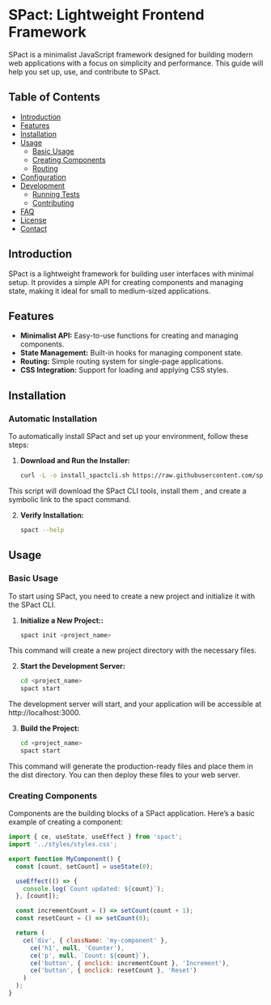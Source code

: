 # SPact: Lightweight Frontend Framework

SPact is a minimalist JavaScript framework designed for building modern web applications with a focus on simplicity and performance. This guide will help you set up, use, and contribute to SPact.

## Table of Contents

- [Introduction](#introduction)
- [Features](#features)
- [Installation](#installation)
- [Usage](#usage)
  - [Basic Usage](#basic-usage)
  - [Creating Components](#creating-components)
  - [Routing](#routing)
- [Configuration](#configuration)
- [Development](#development)
  - [Running Tests](#running-tests)
  - [Contributing](#contributing)
- [FAQ](#faq)
- [License](#license)
- [Contact](#contact)

## Introduction

SPact is a lightweight framework for building user interfaces with minimal setup. It provides a simple API for creating components and managing state, making it ideal for small to medium-sized applications.

## Features

- **Minimalist API:** Easy-to-use functions for creating and managing components.
- **State Management:** Built-in hooks for managing component state.
- **Routing:** Simple routing system for single-page applications.
- **CSS Integration:** Support for loading and applying CSS styles.

## Installation

### Automatic Installation

To automatically install SPact and set up your environment, follow these steps:

1. **Download and Run the Installer:**

   ```bash
   curl -L -o install_spactcli.sh https://raw.githubusercontent.com/sprdgx/spactCli/main/install_spactcli.sh
   ```

This script will download the SPact CLI tools, install them , and create a symbolic link to the spact command.

2. **Verify Installation:**

   ```bash
   spact --help
   ```

## Usage

### Basic Usage

To start using SPact, you need to create a new project and initialize it with the SPact CLI.


1. **Initialize a New Project::**

   ```bash
   spact init <project_name>
   ```

This command will create a new project directory with the necessary files.


2. **Start the Development Server:**

   ```bash
   cd <project_name>
   spact start
   ```

The development server will start, and your application will be accessible at http://localhost:3000.

3. **Build the Project:**

   ```bash
   cd <project_name>
   spact start
   ```

This command will generate the production-ready files and place them in the dist directory. You can then deploy these files to your web server.

### Creating Components

Components are the building blocks of a SPact application. Here’s a basic example of creating a component:


   ```js
   import { ce, useState, useEffect } from 'spact';
   import '../styles/styles.css';
   
   export function MyComponent() {
     const [count, setCount] = useState(0);
   
     useEffect(() => {
       console.log(`Count updated: ${count}`);
     }, [count]);
   
     const incrementCount = () => setCount(count + 1);
     const resetCount = () => setCount(0);
   
     return (
       ce('div', { className: 'my-component' },
         ce('h1', null, 'Counter'),
         ce('p', null, `Count: ${count}`),
         ce('button', { onclick: incrementCount }, 'Increment'),
         ce('button', { onclick: resetCount }, 'Reset')
       )
     );
   }

   ```




